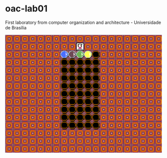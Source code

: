 # oac-lab01
First laboratory from computer organization and architecture - Universidade de Brasília

<img src="Thumbnail.png">
